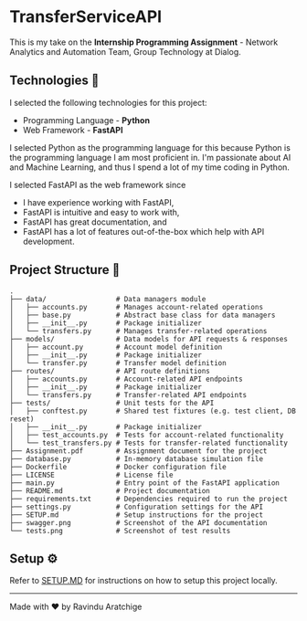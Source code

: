 # TransferServiceAPI

This is my take on the **Internship Programming Assignment** - Network Analytics and Automation Team, Group Technology at Dialog.

## Technologies 🔧

I selected the following technologies for this project:

- Programming Language - **Python**
- Web Framework - **FastAPI**

I selected Python as the programming language for this because Python is the programming language I am most proficient in. I'm passionate about AI and Machine Learning, and thus I spend a lot of my time coding in Python.

I selected FastAPI as the web framework since
- I have experience working with FastAPI,
- FastAPI is intuitive and easy to work with,
- FastAPI has great documentation, and
- FastAPI has a lot of features out-of-the-box which help with API development.

## Project Structure 🌲

```shell
.
├── data/                 # Data managers module
│   ├── accounts.py       # Manages account-related operations  
│   ├── base.py           # Abstract base class for data managers  
│   ├── __init__.py       # Package initializer
│   └── transfers.py      # Manages transfer-related operations  
├── models/               # Data models for API requests & responses  
│   ├── account.py        # Account model definition  
│   ├── __init__.py       # Package initializer  
│   └── transfer.py       # Transfer model definition  
├── routes/               # API route definitions  
│   ├── accounts.py       # Account-related API endpoints  
│   ├── __init__.py       # Package initializer  
│   └── transfers.py      # Transfer-related API endpoints  
├── tests/                # Unit tests for the API  
│   ├── conftest.py       # Shared test fixtures (e.g. test client, DB reset)  
│   ├── __init__.py       # Package initializer  
│   ├── test_accounts.py  # Tests for account-related functionality  
│   └── test_transfers.py # Tests for transfer-related functionality  
├── Assignment.pdf        # Assignment document for the project  
├── database.py           # In-memory database simulation file  
├── Dockerfile            # Docker configuration file
├── LICENSE               # License file
├── main.py               # Entry point of the FastAPI application  
├── README.md             # Project documentation  
├── requirements.txt      # Dependencies required to run the project  
├── settings.py           # Configuration settings for the API  
├── SETUP.md              # Setup instructions for the project  
├── swagger.png           # Screenshot of the API documentation
└── tests.png             # Screenshot of test results   
```

## Setup ⚙️

Refer to [SETUP.MD](https://github.com/ravi-aratchige/TransferServiceAPI/blob/main/SETUP.md) for instructions on how to setup this project locally.

---

Made with ❤️ by Ravindu Aratchige
